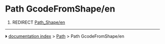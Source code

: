 # Path GcodeFromShape/en
1.  REDIRECT [Path_Shape/en](Path_Shape/en.md)



---
⏵ [documentation index](../README.md) > [Path](Path_Workbench.md) > Path GcodeFromShape/en
